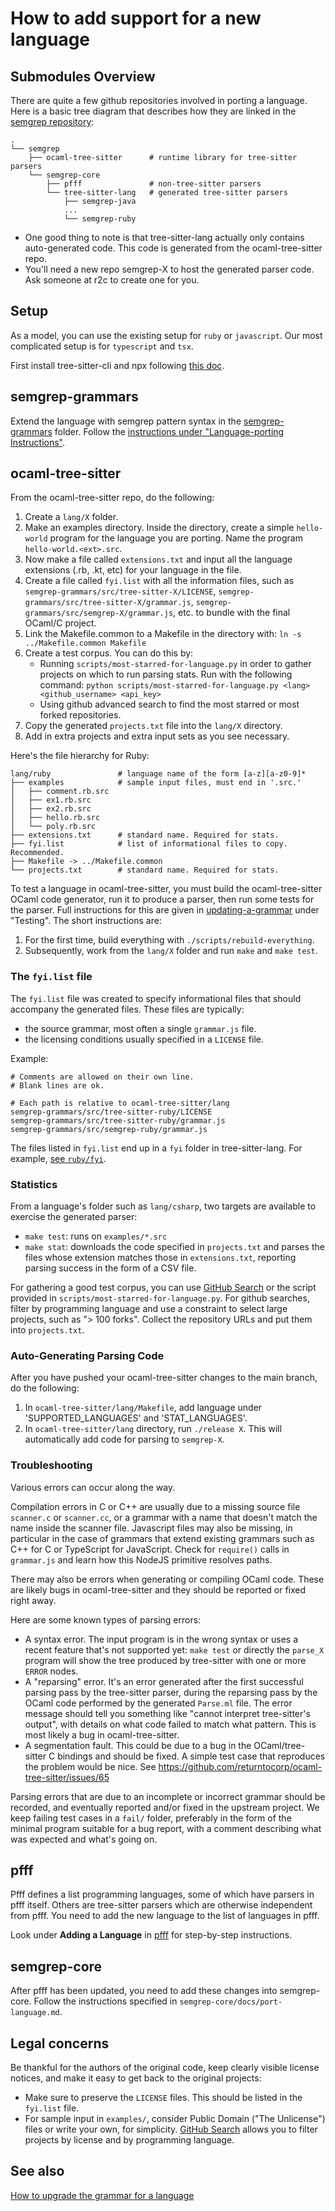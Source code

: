 # How to add support for a new language

## Submodules Overview

There are quite a few github repositories involved in porting a language.
Here is a basic tree diagram that describes how they are linked
in the [semgrep repository](https://github.com/returntocorp/semgrep):

``` shell
.
└── semgrep
    ├── ocaml-tree-sitter      # runtime library for tree-sitter parsers
    └── semgrep-core
        ├── pfff               # non-tree-sitter parsers
        └── tree-sitter-lang   # generated tree-sitter parsers
            ├── semgrep-java
            ...
            └── semgrep-ruby
```

* One good thing to note is that tree-sitter-lang actually only
  contains auto-generated code. This code is generated
  from the ocaml-tree-sitter repo.
* You'll need a new repo semgrep-X to host the generated parser code.
  Ask someone at r2c to create one for you.

## Setup

As a model, you can use the existing setup for `ruby` or `javascript`. Our
most complicated setup is for `typescript` and `tsx`.

First install tree-sitter-cli and npx following
[this doc](https://github.com/returntocorp/ocaml-tree-sitter/blob/master/doc/node-setup.md).

## semgrep-grammars

Extend the language with semgrep pattern syntax in the
[semgrep-grammars](https://github.com/returntocorp/ocaml-tree-sitter/tree/master/lang/semgrep-grammars)
folder. Follow the [instructions under "Language-porting Instructions"](https://github.com/returntocorp/ocaml-tree-sitter/blob/master/doc/semgrep-grammars.md).

## ocaml-tree-sitter

From the ocaml-tree-sitter repo, do the following:

1. Create a `lang/X` folder.
2. Make an examples directory. Inside the directory,
   create a simple `hello-world` program for the language you are porting.
   Name the program `hello-world.<ext>.src`.
3. Now make a file called `extensions.txt` and input all the language extensions
   (.rb, .kt, etc) for your language in the file.
4. Create a file called `fyi.list` with all the information files, such as
    `semgrep-grammars/src/tree-sitter-X/LICENSE`,
    `semgrep-grammars/src/tree-sitter-X/grammar.js`,
    `semgrep-grammars/src/semgrep-X/grammar.js`, etc.
   to bundle with the final OCaml/C project.
5. Link the Makefile.common to a Makefile in the directory with:
   `ln -s ../Makefile.common Makefile`
6. Create a test corpus. You can do this by:
   * Running `scripts/most-starred-for-language.py` in order to gather projects
     on which to run parsing stats. Run with the following command:
     `python scripts/most-starred-for-language.py <lang> <github_username> <api_key>`
   * Using github advanced search to find the most starred or most forked repositories.
7. Copy the generated `projects.txt` file into the `lang/X` directory.
8. Add in extra projects and extra input sets as you see necessary.

Here's the file hierarchy for Ruby:

```shell
lang/ruby               # language name of the form [a-z][a-z0-9]*
├── examples            # sample input files, must end in '.src.'
│   ├── comment.rb.src
│   ├── ex1.rb.src
│   ├── ex2.rb.src
│   ├── hello.rb.src
│   └── poly.rb.src
├── extensions.txt      # standard name. Required for stats.
├── fyi.list            # list of informational files to copy. Recommended.
├── Makefile -> ../Makefile.common
└── projects.txt        # standard name. Required for stats.
```

To test a language in ocaml-tree-sitter, you must build the
ocaml-tree-sitter OCaml code generator, run it to produce a parser,
then run some tests for the parser. Full instructions for this
are given in [updating-a-grammar](updating-a-grammar.md) under
"Testing". The short instructions are:
1. For the first time, build everything with `./scripts/rebuild-everything`.
2. Subsequently, work from the `lang/X` folder and run
   `make` and `make test`.

### The `fyi.list` file

The `fyi.list` file was created to specify informational files that
should accompany the generated files. These files are typically:

* the source grammar, most often a single `grammar.js` file.
* the licensing conditions usually specified in a `LICENSE` file.

Example:

```
# Comments are allowed on their own line.
# Blank lines are ok.

# Each path is relative to ocaml-tree-sitter/lang
semgrep-grammars/src/tree-sitter-ruby/LICENSE
semgrep-grammars/src/tree-sitter-ruby/grammar.js
semgrep-grammars/src/semgrep-ruby/grammar.js
```

The files listed in `fyi.list` end up in a `fyi` folder in
tree-sitter-lang. For example,
[see `ruby/fyi`](https://github.com/returntocorp/semgrep-ruby/tree/main).

### Statistics

From a language's folder such as `lang/csharp`, two targets are
available to exercise the generated parser:

* `make test`: runs on `examples/*.src`
* `make stat`: downloads the code specified in `projects.txt` and
  parses the files whose extension matches those in `extensions.txt`,
  reporting parsing success in the form of a CSV file.

For gathering a good test corpus, you can use [GitHub
Search](https://github.com/search/advanced) or the script provided in
`scripts/most-starred-for-language.py`. For github searches, filter by
programming language and use a constraint to select large projects,
such as "> 100 forks". Collect the repository URLs and put them into
`projects.txt`.

### Auto-Generating Parsing Code

After you have pushed your ocaml-tree-sitter changes to the main
branch, do the following:
1. In `ocaml-tree-sitter/lang/Makefile`, add language under
   'SUPPORTED_LANGUAGES' and 'STAT_LANGUAGES'.
2. In `ocaml-tree-sitter/lang` directory, run `./release X`. This will
   automatically add code for parsing to `semgrep-X`.

### Troubleshooting

Various errors can occur along the way.

Compilation errors in C or C++ are usually due to a missing source
file `scanner.c` or `scanner.cc`, or a grammar with a name that
doesn't match the name inside the scanner file. Javascript files may
also be missing, in particular in the case of grammars that extend
existing grammars such as C++ for C or TypeScript for
JavaScript. Check for `require()` calls in `grammar.js` and learn how
this NodeJS primitive resolves paths.

There may also be errors when generating or compiling
OCaml code. These are likely bugs in ocaml-tree-sitter and they should
be reported or fixed right away.

Here are some known types of parsing errors:

* A syntax error. The input program is in the wrong syntax or uses a
  recent feature that's not supported yet: `make test` or directly the
  `parse_X` program will show the tree produced by tree-sitter with
  one or more `ERROR` nodes.
* A "reparsing" error. It's an error generated after the first
  successful parsing pass by the tree-sitter parser, during the
  reparsing pass by the OCaml code performed by the generated
  `Parse.ml` file.  The error message should tell you something like
  "cannot interpret tree-sitter's output", with details on what code
  failed to match what pattern. This is most likely a bug in
  ocaml-tree-sitter.
* A segmentation fault. This could be due to a bug in the
  OCaml/tree-sitter C bindings and should be fixed. A simple test case
  that reproduces the problem would be nice.
  See https://github.com/returntocorp/ocaml-tree-sitter/issues/65

Parsing errors that are due
to an incomplete or incorrect grammar should be recorded, and
eventually reported and/or fixed in the upstream project.
We keep failing test cases in a `fail/` folder, preferably in the form
of the minimal program suitable for a bug report, with a comment
describing what was expected and what's going on.

## pfff

Pfff defines a list programming languages, some of which have parsers
in pfff itself. Others are tree-sitter parsers which are otherwise
independent from pfff. You need to add the new language to the list of
languages in pfff.

Look under **Adding a Language** in [pfff](https://github.com/returntocorp/pfff/blob/develop/README.md)
for step-by-step instructions.

## semgrep-core

After pfff has been updated, you need to add these changes into semgrep-core.
Follow the instructions specified in `semgrep-core/docs/port-language.md`.

## Legal concerns

Be thankful for the authors of the original code, keep clearly visible
license notices, and make it easy to get back to the original projects:

* Make sure to preserve the `LICENSE` files. This should be listed in
  the `fyi.list` file.
* For sample input in `examples/`, consider Public Domain ("The
  Unlicense") files or write your own, for simplicity.
  [GitHub Search](https://github.com/search/advanced)
  allows you to filter projects by license and by programming language.

## See also

[How to upgrade the grammar for a language](updating-a-grammar.md)
